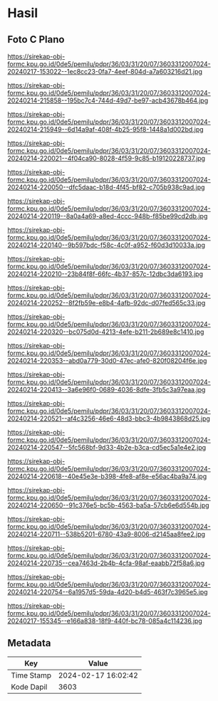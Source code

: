 # Hasil

## Foto C Plano

https://sirekap-obj-formc.kpu.go.id/0de5/pemilu/pdpr/36/03/31/20/07/3603312007024-20240217-153022--1ec8cc23-0fa7-4eef-804d-a7a603216d21.jpg

https://sirekap-obj-formc.kpu.go.id/0de5/pemilu/pdpr/36/03/31/20/07/3603312007024-20240214-215858--195bc7c4-744d-49d7-be97-acb43678b464.jpg

https://sirekap-obj-formc.kpu.go.id/0de5/pemilu/pdpr/36/03/31/20/07/3603312007024-20240214-215949--6d14a9af-408f-4b25-95f8-1448a1d002bd.jpg

https://sirekap-obj-formc.kpu.go.id/0de5/pemilu/pdpr/36/03/31/20/07/3603312007024-20240214-220021--4f04ca90-8028-4f59-9c85-b19120228737.jpg

https://sirekap-obj-formc.kpu.go.id/0de5/pemilu/pdpr/36/03/31/20/07/3603312007024-20240214-220050--dfc5daac-b18d-4f45-bf82-c705b938c9ad.jpg

https://sirekap-obj-formc.kpu.go.id/0de5/pemilu/pdpr/36/03/31/20/07/3603312007024-20240214-220119--8a0a4a69-a8ed-4ccc-948b-f85be99cd2db.jpg

https://sirekap-obj-formc.kpu.go.id/0de5/pemilu/pdpr/36/03/31/20/07/3603312007024-20240214-220140--9b597bdc-f58c-4c0f-a952-f60d3d10033a.jpg

https://sirekap-obj-formc.kpu.go.id/0de5/pemilu/pdpr/36/03/31/20/07/3603312007024-20240214-220210--23b84f8f-66fc-4b37-857c-12dbc3da6193.jpg

https://sirekap-obj-formc.kpu.go.id/0de5/pemilu/pdpr/36/03/31/20/07/3603312007024-20240214-220252--8f2fb59e-e8b4-4afb-92dc-d07fed565c33.jpg

https://sirekap-obj-formc.kpu.go.id/0de5/pemilu/pdpr/36/03/31/20/07/3603312007024-20240214-220320--bc075d0d-4213-4efe-b211-2b689e8c1410.jpg

https://sirekap-obj-formc.kpu.go.id/0de5/pemilu/pdpr/36/03/31/20/07/3603312007024-20240214-220353--abd0a779-30d0-47ec-afe0-820f08204f6e.jpg

https://sirekap-obj-formc.kpu.go.id/0de5/pemilu/pdpr/36/03/31/20/07/3603312007024-20240214-220413--3a6e96f0-0689-4036-8dfe-3fb5c3a97eaa.jpg

https://sirekap-obj-formc.kpu.go.id/0de5/pemilu/pdpr/36/03/31/20/07/3603312007024-20240214-220521--af4c3256-46e6-48d3-bbc3-4b9843868d25.jpg

https://sirekap-obj-formc.kpu.go.id/0de5/pemilu/pdpr/36/03/31/20/07/3603312007024-20240214-220547--5fc568bf-9d33-4b2e-b3ca-cd5ec5a1e4e2.jpg

https://sirekap-obj-formc.kpu.go.id/0de5/pemilu/pdpr/36/03/31/20/07/3603312007024-20240214-220618--40e45e3e-b398-4fe8-af8e-e56ac4ba9a74.jpg

https://sirekap-obj-formc.kpu.go.id/0de5/pemilu/pdpr/36/03/31/20/07/3603312007024-20240214-220650--91c376e5-bc5b-4563-ba5a-57cb6e6d554b.jpg

https://sirekap-obj-formc.kpu.go.id/0de5/pemilu/pdpr/36/03/31/20/07/3603312007024-20240214-220711--538b5201-6780-43a9-8006-d2145aa8fee2.jpg

https://sirekap-obj-formc.kpu.go.id/0de5/pemilu/pdpr/36/03/31/20/07/3603312007024-20240214-220735--cea7463d-2b4b-4cfa-98af-eaabb72f58a6.jpg

https://sirekap-obj-formc.kpu.go.id/0de5/pemilu/pdpr/36/03/31/20/07/3603312007024-20240214-220754--6a1957d5-59da-4d20-b4d5-463f7c3965e5.jpg

https://sirekap-obj-formc.kpu.go.id/0de5/pemilu/pdpr/36/03/31/20/07/3603312007024-20240217-155345--e166a838-18f9-440f-bc78-085a4c114236.jpg


## Metadata

| Key        | Value               |
| ---------- | ------------------- |
| Time Stamp | 2024-02-17 16:02:42 |
| Kode Dapil | 3603                |



